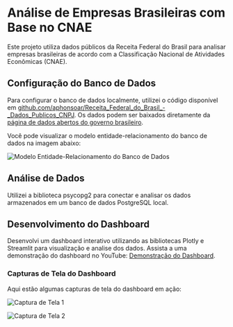 # Análise de Empresas Brasileiras com Base no CNAE

Este projeto utiliza dados públicos da Receita Federal do Brasil para analisar empresas brasileiras de acordo com a Classificação Nacional de Atividades Econômicas (CNAE).

## Configuração do Banco de Dados

Para configurar o banco de dados localmente, utilizei o código disponível em [github.com/aphonsoar/Receita_Federal_do_Brasil_-_Dados_Publicos_CNPJ](https://github.com/aphonsoar/Receita_Federal_do_Brasil_-_Dados_Publicos_CNPJ). Os dados podem ser baixados diretamente da [página de dados abertos do governo brasileiro](https://dados.gov.br/dados/conjuntos-dados/cadastro-nacional-da-pessoa-juridica---cnpj).

Você pode visualizar o modelo entidade-relacionamento do banco de dados na imagem abaixo:

![Modelo Entidade-Relacionamento do Banco de Dados](https://github.com/user-attachments/assets/7cac5e3b-e2d6-49e1-a9f2-8cafd2c8b796)

## Análise de Dados

Utilizei a biblioteca psycopg2 para conectar e analisar os dados armazenados em um banco de dados PostgreSQL local.

## Desenvolvimento do Dashboard

Desenvolvi um dashboard interativo utilizando as bibliotecas Plotly e Streamlit para visualização e analise dos dados. Assista a uma demonstração do dashboard no YouTube: [Demonstração do Dashboard](https://youtu.be/4V466stqsbw).

### Capturas de Tela do Dashboard

Aqui estão algumas capturas de tela do dashboard em ação:

![Captura de Tela 1](https://github.com/user-attachments/assets/25c163b1-4dbd-4ffa-92b0-e30002516531)

![Captura de Tela 2](https://github.com/user-attachments/assets/31dc3c43-1651-4f04-8a7e-56bc91b5f977)

